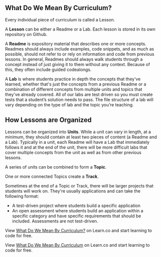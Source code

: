 ## What Do We Mean By Curriculum? 

Every individual piece of curriculum is called a Lesson. 

A **Lesson** can be either a Readme or a Lab. Each lesson is stored in its own repository on Github. 

A **Readme** is expository material that describes one or more concepts. Readmes should always include examples, code snippets, and as much as possible, should not refer to or rely on information and code from previous lessons. In general, Readmes should always walk students through a concept instead of just giving it to them without any context. Because of this, they often include guided codealongs. 

A **Lab** is where students practice in depth the concepts that they've learned, whether that's just the concepts from a previous Readme or a combination of different concepts from multiple units and topics that they've already covered. All of our labs are test driven so you must create tests that a student’s solution needs to pass. The file structure of a lab will vary depending on the type of lab and the topic you’re teaching.

## How Lessons are Organized

Lessons can be organized into **Units**. While a unit can vary in length, at a minimum, they should contain at least two pieces of content (a Readme and a Lab). Typically in a unit, each Readme will have a Lab that immediately follows it and at the end of the unit, there will be more difficult labs that cover multiple concepts from the unit as well as from other previous lessons. 

A series of units can be combined to form a **Topic**. 

One or more connected Topics create a **Track**.

Sometimes at the end of a Topic or Track, there will be larger projects that students will work on. They're usually applications and can take the following format:
- A test-driven project where students build a specific application 
- An open assessment where students build an application within a specific category and have specific requirements that should be included.   Assessments are not test-driven. 

<p data-visibility='hidden'>View <a href='https://learn.co/lessons/what-do-we-mean-by-curriculum' title='What Do We Mean By Curriculum?'>What Do We Mean By Curriculum?</a> on Learn.co and start learning to code for free.</p>

<p class='util--hide'>View <a href='https://learn.co/lessons/what-do-we-mean-by-curriculum'>What Do We Mean By Curriculum</a> on Learn.co and start learning to code for free.</p>
